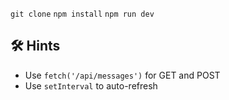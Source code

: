 `git clone`
`npm install`
`npm run dev`

## 🛠️ Hints

- Use `fetch('/api/messages')` for GET and POST
- Use `setInterval` to auto-refresh
